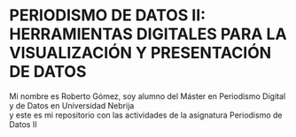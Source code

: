 # PERIODISMO DE DATOS II: HERRAMIENTAS DIGITALES PARA LA VISUALIZACIÓN Y PRESENTACIÓN DE DATOS



Mi nombre es Roberto Gómez, soy alumno del Máster en Periodismo Digital y de Datos en Universidad Nebrija <br>
y este es mi repositorio con las actividades de la asignatura Periodismo de Datos II
